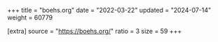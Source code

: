 +++
title = "boehs.org"
date = "2022-03-22"
updated = "2024-07-14"
weight = 60779

[extra]
source = "https://boehs.org/"
ratio = 3
size = 59
+++
